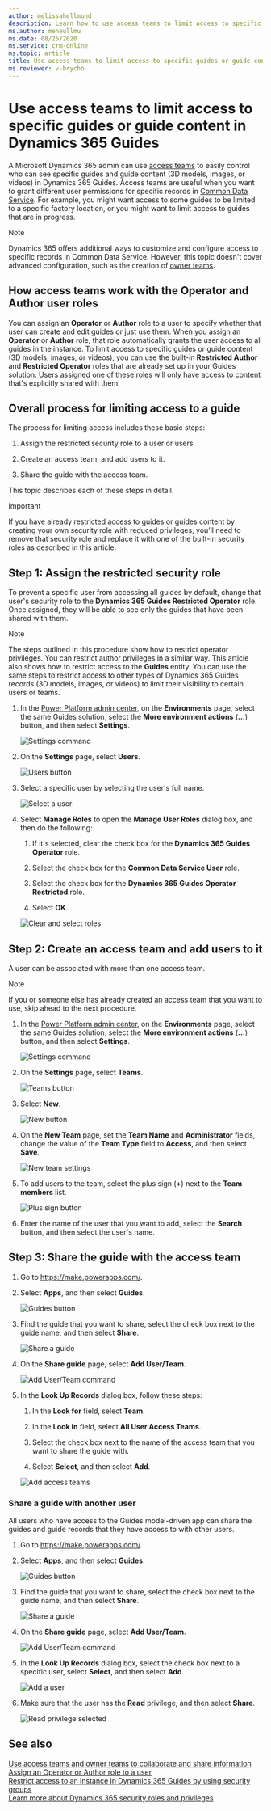 ```yaml
---
author: melissahellmund
description: Learn how to use access teams to limit access to specific guides or guide content in Microsoft Dynamics 365 Guides.
ms.author: meheullmu
ms.date: 08/25/2020
ms.service: crm-online
ms.topic: article
title: Use access teams to limit access to specific guides or guide content in Dynamics 365 Guides
ms.reviewer: v-brycho
---
```


# Use access teams to limit access to specific guides or guide content in Dynamics 365 Guides

A Microsoft Dynamics 365 admin can use [access teams](https://docs.microsoft.com/dynamics365/customerengagement/on-premises/developer/use-access-teams-owner-teams-collaborate-share-information) to easily control who can see specific guides and guide content (3D models, images, or videos) in Dynamics 365 Guides. Access teams are useful when you want to grant different user permissions for specific records in [Common Data Service](https://docs.microsoft.com/powerapps/maker/common-data-service/data-platform-intro). For example, you might want access to some guides to be limited to a specific factory location, or you might want to limit access to guides that are in progress.

> [!NOTE]
> Dynamics 365 offers additional ways to customize and configure access to specific records in Common Data Service. However, this topic doesn't cover advanced configuration, such as the creation of [owner teams](https://docs.microsoft.com/dynamics365/customerengagement/on-premises/developer/use-access-teams-owner-teams-collaborate-share-information).

## How access teams work with the Operator and Author user roles

You can assign an **Operator** or **Author** role to a user to specify whether that user can create and edit guides or just use them. When you assign an **Operator** or **Author** role, that role automatically grants the user access to all guides in the instance. To limit access to specific guides or guide content (3D models, images, or videos), you can use the built-in **Restricted Author** and **Restricted Operator** roles that are already set up in your Guides solution. Users assigned one of these roles will only have access to content that's explicitly shared with them. 

## Overall process for limiting access to a guide

The process for limiting access includes these basic steps:

1. Assign the restricted security role to a user or users.

2. Create an access team, and add users to it.

3. Share the guide with the access team.

This topic describes each of these steps in detail.

>[!IMPORTANT]
>If you have already restricted access to guides or guides content by creating your own security role with reduced privileges, you’ll need to remove that security role and replace it with one of the built-in security roles as described in this article.

## Step 1: Assign the restricted security role

To prevent a specific user from accessing all guides by default, change that user's security role to the **Dynamics 365 Guides Restricted Operator** role. Once assigned, they will be able to see only the guides that have been shared with them.

> [!NOTE]
> The steps outlined in this procedure show how to restrict operator privileges. You can restrict author privileges in a similar way. This article also shows how to restrict access to the **Guides** entity. You can use the same steps to restrict access to other types of Dynamics 365 Guides records (3D models, images, or videos) to limit their visibility to certain users or teams. 

1. In the [Power Platform admin center](https://admin.powerplatform.microsoft.com/environments), on the **Environments** page, select the same Guides solution, select the **More environment actions** (**...**) button, and then select **Settings**.

    ![Settings command](media/access-teams-9.PNG "Settings command")

2. On the **Settings** page, select **Users**.

    ![Users button](media/access-teams-10.PNG "Users button")

3. Select a specific user by selecting the user's full name.

    ![Select a user](media/access-teams-11.PNG "Select a user")

4. Select **Manage Roles** to open the **Manage User Roles** dialog box, and then do the following:

    1. If it's selected, clear the check box for the **Dynamics 365 Guides Operator** role.
    
    2. Select the check box for the **Common Data Service User** role.

    3. Select the check box for the **Dynamics 365 Guides Operator Restricted** role.

    4. Select **OK**.

    ![Clear and select roles](media/access-teams-12.PNG "Clear and select roles")

## Step 2: Create an access team and add users to it

A user can be associated with more than one access team.

> [!NOTE]
> If you or someone else has already created an access team that you want to use, skip ahead to the next procedure.

1. In the [Power Platform admin center](https://admin.powerplatform.microsoft.com/environments), on the **Environments** page, select the same Guides solution, select the **More environment actions** (**...**) button, and then select **Settings**.

    ![Settings command](media/access-teams-9.PNG "Settings command")

2. On the **Settings** page, select **Teams**.

    ![Teams button](media/access-teams-14.PNG "Teams button")

3. Select **New**.

    ![New button](media/access-teams-15.PNG "New button")

4. On the **New Team** page, set the **Team Name** and **Administrator** fields, change the value of the **Team Type** field to **Access**, and then select **Save**.

    ![New team settings](media/access-teams-16.jpg "New team settings")

5. To add users to the team, select the plus sign (**+**) next to the **Team members** list.

    ![Plus sign button](media/access-teams-17.jpg "Plus sign button")

6. Enter the name of the user that you want to add, select the **Search** button, and then select the user's name.

## Step 3: Share the guide with the access team

1. Go to <https://make.powerapps.com/>.

2. Select **Apps**, and then select **Guides**.

    ![Guides button](media/access-teams-22.PNG "Guides button")

3. Find the guide that you want to share, select the check box next to the guide name, and then select **Share**.

    ![Share a guide](media/access-teams-19.PNG "Share a guide")

4. On the **Share guide** page, select **Add User/Team**.

    ![Add User/Team command](media/access-teams-20.PNG "Add User/Team command")

5. In the **Look Up Records** dialog box, follow these steps:

    1. In the **Look for** field, select **Team**.

    2. In the **Look in** field, select **All User Access Teams**.

    3. Select the check box next to the name of the access team that you want to share the guide with.

    4. Select **Select**, and then select **Add**.

    ![Add access teams](media/access-teams-21.PNG "Add access teams")

### Share a guide with another user

All users who have access to the Guides model-driven app can share the guides and guide records that they have access to with other users.

1. Go to <https://make.powerapps.com/>.

2. Select **Apps**, and then select **Guides**.

    ![Guides button](media/access-teams-22.PNG "Guides button")

3. Find the guide that you want to share, select the check box next to the guide name, and then select **Share**.

    ![Share a guide](media/access-teams-23.PNG "Share a guide")

4. On the **Share guide** page, select **Add User/Team**.

    ![Add User/Team command](media/access-teams-24.PNG "Add User/Team command")

5. In the **Look Up Records** dialog box, select the check box next to a specific user, select **Select**, and then select **Add**.

    ![Add a user](media/access-teams-25.PNG "Add a user")

6. Make sure that the user has the **Read** privilege, and then select **Share**.

    ![Read privilege selected](media/access-teams-26.PNG "Read privilege selected")

## See also

[Use access teams and owner teams to collaborate and share information](https://docs.microsoft.com/dynamics365/customerengagement/on-premises/developer/use-access-teams-owner-teams-collaborate-share-information)<br>
[Assign an Operator or Author role to a user](assign-role.md)<br>
[Restrict access to an instance in Dynamics 365 Guides by using security groups](admin-security.md)<br>
[Learn more about Dynamics 365 security roles and privileges](https://docs.microsoft.com/dynamics365/customerengagement/on-premises/admin/security-roles-privileges)
